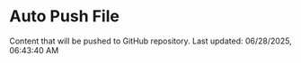 # Auto Push File

Content that will be pushed to GitHub repository.
Last updated: 06/28/2025, 06:43:40 AM